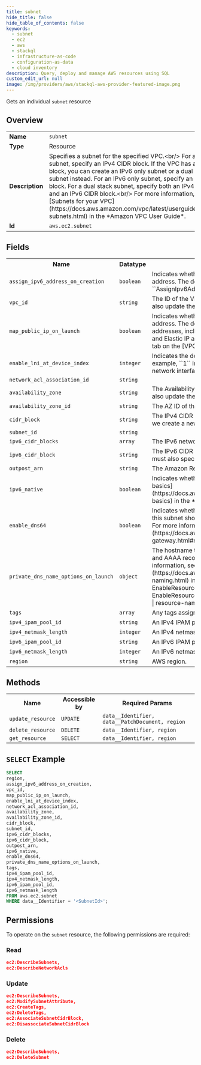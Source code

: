 ```yaml
---
title: subnet
hide_title: false
hide_table_of_contents: false
keywords:
  - subnet
  - ec2
  - aws
  - stackql
  - infrastructure-as-code
  - configuration-as-data
  - cloud inventory
description: Query, deploy and manage AWS resources using SQL
custom_edit_url: null
image: /img/providers/aws/stackql-aws-provider-featured-image.png
---
```

Gets an individual <code>subnet</code> resource

## Overview
<table><tbody>
<tr><td><b>Name</b></td><td><code>subnet</code></td></tr>
<tr><td><b>Type</b></td><td>Resource</td></tr>
<tr><td><b>Description</b></td><td>Specifies a subnet for the specified VPC.&lt;br&#x2F;&gt; For an IPv4 only subnet, specify an IPv4 CIDR block. If the VPC has an IPv6 CIDR block, you can create an IPv6 only subnet or a dual stack subnet instead. For an IPv6 only subnet, specify an IPv6 CIDR block. For a dual stack subnet, specify both an IPv4 CIDR block and an IPv6 CIDR block.&lt;br&#x2F;&gt; For more information, see &#91;Subnets for your VPC&#93;(https:&#x2F;&#x2F;docs.aws.amazon.com&#x2F;vpc&#x2F;latest&#x2F;userguide&#x2F;configure-subnets.html) in the *Amazon VPC User Guide*.</td></tr>
<tr><td><b>Id</b></td><td><code>aws.ec2.subnet</code></td></tr>
</tbody></table>

## Fields
<table><tbody>
<tr><th>Name</th><th>Datatype</th><th>Description</th></tr>
<tr><td><code>assign_ipv6_address_on_creation</code></td><td><code>boolean</code></td><td>Indicates whether a network interface created in this subnet receives an IPv6 address. The default value is ``false``.&lt;br&#x2F;&gt; If you specify ``AssignIpv6AddressOnCreation``, you must also specify an IPv6 CIDR block.</td></tr>
<tr><td><code>vpc_id</code></td><td><code>string</code></td><td>The ID of the VPC the subnet is in.&lt;br&#x2F;&gt; If you update this property, you must also update the ``CidrBlock`` property.</td></tr>
<tr><td><code>map_public_ip_on_launch</code></td><td><code>boolean</code></td><td>Indicates whether instances launched in this subnet receive a public IPv4 address. The default value is ``false``.&lt;br&#x2F;&gt;  AWS charges for all public IPv4 addresses, including public IPv4 addresses associated with running instances and Elastic IP addresses. For more information, see the *Public IPv4 Address* tab on the &#91;VPC pricing page&#93;(https:&#x2F;&#x2F;docs.aws.amazon.com&#x2F;vpc&#x2F;pricing&#x2F;).</td></tr>
<tr><td><code>enable_lni_at_device_index</code></td><td><code>integer</code></td><td>Indicates the device position for local network interfaces in this subnet. For example, ``1`` indicates local network interfaces in this subnet are the secondary network interface (eth1).</td></tr>
<tr><td><code>network_acl_association_id</code></td><td><code>string</code></td><td></td></tr>
<tr><td><code>availability_zone</code></td><td><code>string</code></td><td>The Availability Zone of the subnet.&lt;br&#x2F;&gt; If you update this property, you must also update the ``CidrBlock`` property.</td></tr>
<tr><td><code>availability_zone_id</code></td><td><code>string</code></td><td>The AZ ID of the subnet.</td></tr>
<tr><td><code>cidr_block</code></td><td><code>string</code></td><td>The IPv4 CIDR block assigned to the subnet.&lt;br&#x2F;&gt; If you update this property, we create a new subnet, and then delete the existing one.</td></tr>
<tr><td><code>subnet_id</code></td><td><code>string</code></td><td></td></tr>
<tr><td><code>ipv6_cidr_blocks</code></td><td><code>array</code></td><td>The IPv6 network ranges for the subnet, in CIDR notation.</td></tr>
<tr><td><code>ipv6_cidr_block</code></td><td><code>string</code></td><td>The IPv6 CIDR block.&lt;br&#x2F;&gt; If you specify ``AssignIpv6AddressOnCreation``, you must also specify an IPv6 CIDR block.</td></tr>
<tr><td><code>outpost_arn</code></td><td><code>string</code></td><td>The Amazon Resource Name (ARN) of the Outpost.</td></tr>
<tr><td><code>ipv6_native</code></td><td><code>boolean</code></td><td>Indicates whether this is an IPv6 only subnet. For more information, see &#91;Subnet basics&#93;(https:&#x2F;&#x2F;docs.aws.amazon.com&#x2F;vpc&#x2F;latest&#x2F;userguide&#x2F;VPC_Subnets.html#subnet-basics) in the *User Guide*.</td></tr>
<tr><td><code>enable_dns64</code></td><td><code>boolean</code></td><td>Indicates whether DNS queries made to the Amazon-provided DNS Resolver in this subnet should return synthetic IPv6 addresses for IPv4-only destinations. For more information, see &#91;DNS64 and NAT64&#93;(https:&#x2F;&#x2F;docs.aws.amazon.com&#x2F;vpc&#x2F;latest&#x2F;userguide&#x2F;vpc-nat-gateway.html#nat-gateway-nat64-dns64) in the *User Guide*.</td></tr>
<tr><td><code>private_dns_name_options_on_launch</code></td><td><code>object</code></td><td>The hostname type for EC2 instances launched into this subnet and how DNS A and AAAA record queries to the instances should be handled. For more information, see &#91;Amazon EC2 instance hostname types&#93;(https:&#x2F;&#x2F;docs.aws.amazon.com&#x2F;AWSEC2&#x2F;latest&#x2F;UserGuide&#x2F;ec2-instance-naming.html) in the *User Guide*.&lt;br&#x2F;&gt; Available options:&lt;br&#x2F;&gt;  +  EnableResourceNameDnsAAAARecord (true | false)&lt;br&#x2F;&gt;  +  EnableResourceNameDnsARecord (true | false)&lt;br&#x2F;&gt;  +  HostnameType (ip-name | resource-name)</td></tr>
<tr><td><code>tags</code></td><td><code>array</code></td><td>Any tags assigned to the subnet.</td></tr>
<tr><td><code>ipv4_ipam_pool_id</code></td><td><code>string</code></td><td>An IPv4 IPAM pool ID for the subnet.</td></tr>
<tr><td><code>ipv4_netmask_length</code></td><td><code>integer</code></td><td>An IPv4 netmask length for the subnet.</td></tr>
<tr><td><code>ipv6_ipam_pool_id</code></td><td><code>string</code></td><td>An IPv6 IPAM pool ID for the subnet.</td></tr>
<tr><td><code>ipv6_netmask_length</code></td><td><code>integer</code></td><td>An IPv6 netmask length for the subnet.</td></tr>
<tr><td><code>region</code></td><td><code>string</code></td><td>AWS region.</td></tr>

</tbody></table>

## Methods

<table><tbody>
  <tr>
    <th>Name</th>
    <th>Accessible by</th>
    <th>Required Params</th>
  </tr>
  <tr>
    <td><code>update_resource</code></td>
    <td><code>UPDATE</code></td>
    <td><code>data__Identifier, data__PatchDocument, region</code></td>
  </tr>
  <tr>
    <td><code>delete_resource</code></td>
    <td><code>DELETE</code></td>
    <td><code>data__Identifier, region</code></td>
  </tr>
  <tr>
    <td><code>get_resource</code></td>
    <td><code>SELECT</code></td>
    <td><code>data__Identifier, region</code></td>
  </tr>
</tbody></table>

## `SELECT` Example
```sql
SELECT
region,
assign_ipv6_address_on_creation,
vpc_id,
map_public_ip_on_launch,
enable_lni_at_device_index,
network_acl_association_id,
availability_zone,
availability_zone_id,
cidr_block,
subnet_id,
ipv6_cidr_blocks,
ipv6_cidr_block,
outpost_arn,
ipv6_native,
enable_dns64,
private_dns_name_options_on_launch,
tags,
ipv4_ipam_pool_id,
ipv4_netmask_length,
ipv6_ipam_pool_id,
ipv6_netmask_length
FROM aws.ec2.subnet
WHERE data__Identifier = '<SubnetId>';
```

## Permissions

To operate on the <code>subnet</code> resource, the following permissions are required:

### Read
```json
ec2:DescribeSubnets,
ec2:DescribeNetworkAcls
```

### Update
```json
ec2:DescribeSubnets,
ec2:ModifySubnetAttribute,
ec2:CreateTags,
ec2:DeleteTags,
ec2:AssociateSubnetCidrBlock,
ec2:DisassociateSubnetCidrBlock
```

### Delete
```json
ec2:DescribeSubnets,
ec2:DeleteSubnet
```


